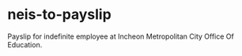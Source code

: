 # neis-to-payslip
Payslip for indefinite employee at Incheon Metropolitan City Office Of Education.
